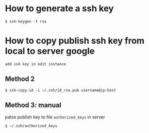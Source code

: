 # How to generate a ssh key
```
$ ssh-keygen -t rsa
```
# How to copy publish ssh key from local to server google
```
add ssh key in edit instance
```
## Method 2
```
$ ssh-copy-id -i ~/.ssh/id_rsa.pub username@ip-host
```
## Method 3: manual
patse publish key to file `authorized_keys` in server
```
$ ~/.ssh/authorized_keys
```